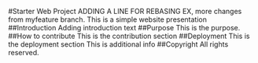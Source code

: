 #Starter Web Project
ADDING A LINE FOR REBASING EX, more changes from myfeature branch.
This is a simple website presentation
##Introduction
Adding introduction text
##Purpose
This is the purpose.
##How to contribute
This is the contribution section
##Deployment
This is the deployment section
This is additional info
##Copyright
All rights reserved.
